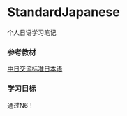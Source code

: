 # StandardJapanese

个人日语学习笔记

### 参考教材

[中日交流标准日本语](https://zh.wikipedia.org/zh-hans/%E4%B8%AD%E6%97%A5%E4%BA%A4%E6%B5%81%E6%A8%99%E6%BA%96%E6%97%A5%E6%9C%AC%E8%AA%9E)


### 学习目标

通过N6！

